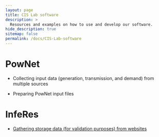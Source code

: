 ```yaml
---
layout: page
title: CIS Lab software
description: >
  Resources and examples on how to use and develop our software.
hide_description: true
sitemap: false
permalink: /docs/CIS-Lab-software
---
```


# PowNet

- Collecting input data (generation, transmission, and demand) from multiple sources

- Preparing PowNet input files


# InfeRes

- [Gathering storage data (for validation purposes) from websites](https://critical-infrastructure-systems-lab.github.io/manual/programming/2024-06-16-scraping-a-website/)
